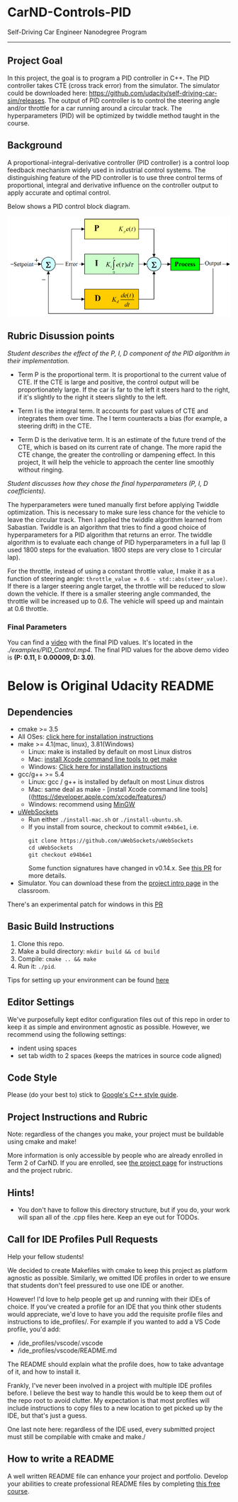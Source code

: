 # CarND-Controls-PID
Self-Driving Car Engineer Nanodegree Program

---

[//]: # (Image References)

[image1]: ./examples/PID_block.png "PID_block"

## Project Goal

In this project, the goal is to program a PID controller in C++. The PID controller takes CTE (cross track error) from the simulator. The simulator could be downloaded here: https://github.com/udacity/self-driving-car-sim/releases. The output of PID controller is to control the steering angle and/or throttle for a car running around a circular track. The hyperparameters (PID) will be optimized by twiddle method taught in the course.

## Background

A proportional-integral-derivative controller (PID controller) is a control loop feedback mechanism widely used in industrial control systems. The distinguishing feature of the PID controller is to use three control terms of proportional, integral and derivative influence on the controller output to apply accurate and optimal control.

Below shows a PID control block diagram.

![alt text][image1]

## Rubric Disussion points

*Student describes the effect of the P, I, D component of the PID algorithm in their implementation.*

* Term P is the proportional term. It is proportional to the current value of CTE. If the CTE is large and positive, the control output will be proportionately large. If the car is far to the left it steers hard to the right, if it's slightly to the right it steers slightly to the left.

* Term I is the integral term. It accounts for past values of CTE and integrates them over time. The I term counteracts a bias (for example, a steering drift) in the CTE.

* Term D is the derivative term. It is an estimate of the future trend of the CTE, which is based on its current rate of change. The more rapid the CTE change, the greater the controlling or dampening effect. In this project, It will help the vehicle to approach the center line smoothly without ringing.       


*Student discusses how they chose the final hyperparameters (P, I, D coefficients).*

The hyperparameters were tuned manually first before applying Twiddle optimization. This is necessary to make sure less chance for the vehicle to leave the circular track. Then I applied the twiddle algorithm learned from Sabastian. Twiddle is an algorithm that tries to find a good choice of hyperparameters for a PID algorithm that returns an error. The twiddle algorithm is to evaluate each change of PID hyperparameters in a full lap (I used 1800 steps for the evaluation. 1800 steps are very close to 1 circular lap).

For the throttle, instead of using a constant throttle value, I make it as a function of steering angle: `throttle_value = 0.6 - std::abs(steer_value)`. If there is a larger steering angle target, the throttle will be reduced to slow down the vehicle. If there is a smaller steering angle commanded, the throttle will be increased up to 0.6. The vehicle will speed up and maintain at 0.6 throttle.    


### Final Parameters

You can find a [video](https://github.com/xpcai2010/CarND-PID-Control-Project/tree/master/examples/PID_Control.mp4) with the final PID values. It's located in the *./examples/PID_Control.mp4*.
The final PID values for the above demo video is **(P: 0.11, I: 0.00009, D: 3.0)**.


# Below is Original Udacity README
## Dependencies

* cmake >= 3.5
 * All OSes: [click here for installation instructions](https://cmake.org/install/)
* make >= 4.1(mac, linux), 3.81(Windows)
  * Linux: make is installed by default on most Linux distros
  * Mac: [install Xcode command line tools to get make](https://developer.apple.com/xcode/features/)
  * Windows: [Click here for installation instructions](http://gnuwin32.sourceforge.net/packages/make.htm)
* gcc/g++ >= 5.4
  * Linux: gcc / g++ is installed by default on most Linux distros
  * Mac: same deal as make - [install Xcode command line tools]((https://developer.apple.com/xcode/features/)
  * Windows: recommend using [MinGW](http://www.mingw.org/)
* [uWebSockets](https://github.com/uWebSockets/uWebSockets)
  * Run either `./install-mac.sh` or `./install-ubuntu.sh`.
  * If you install from source, checkout to commit `e94b6e1`, i.e.
    ```
    git clone https://github.com/uWebSockets/uWebSockets
    cd uWebSockets
    git checkout e94b6e1
    ```
    Some function signatures have changed in v0.14.x. See [this PR](https://github.com/udacity/CarND-MPC-Project/pull/3) for more details.
* Simulator. You can download these from the [project intro page](https://github.com/udacity/self-driving-car-sim/releases) in the classroom.

There's an experimental patch for windows in this [PR](https://github.com/udacity/CarND-PID-Control-Project/pull/3)

## Basic Build Instructions

1. Clone this repo.
2. Make a build directory: `mkdir build && cd build`
3. Compile: `cmake .. && make`
4. Run it: `./pid`.

Tips for setting up your environment can be found [here](https://classroom.udacity.com/nanodegrees/nd013/parts/40f38239-66b6-46ec-ae68-03afd8a601c8/modules/0949fca6-b379-42af-a919-ee50aa304e6a/lessons/f758c44c-5e40-4e01-93b5-1a82aa4e044f/concepts/23d376c7-0195-4276-bdf0-e02f1f3c665d)

## Editor Settings

We've purposefully kept editor configuration files out of this repo in order to
keep it as simple and environment agnostic as possible. However, we recommend
using the following settings:

* indent using spaces
* set tab width to 2 spaces (keeps the matrices in source code aligned)

## Code Style

Please (do your best to) stick to [Google's C++ style guide](https://google.github.io/styleguide/cppguide.html).

## Project Instructions and Rubric

Note: regardless of the changes you make, your project must be buildable using
cmake and make!

More information is only accessible by people who are already enrolled in Term 2
of CarND. If you are enrolled, see [the project page](https://classroom.udacity.com/nanodegrees/nd013/parts/40f38239-66b6-46ec-ae68-03afd8a601c8/modules/f1820894-8322-4bb3-81aa-b26b3c6dcbaf/lessons/e8235395-22dd-4b87-88e0-d108c5e5bbf4/concepts/6a4d8d42-6a04-4aa6-b284-1697c0fd6562)
for instructions and the project rubric.

## Hints!

* You don't have to follow this directory structure, but if you do, your work
  will span all of the .cpp files here. Keep an eye out for TODOs.

## Call for IDE Profiles Pull Requests

Help your fellow students!

We decided to create Makefiles with cmake to keep this project as platform
agnostic as possible. Similarly, we omitted IDE profiles in order to we ensure
that students don't feel pressured to use one IDE or another.

However! I'd love to help people get up and running with their IDEs of choice.
If you've created a profile for an IDE that you think other students would
appreciate, we'd love to have you add the requisite profile files and
instructions to ide_profiles/. For example if you wanted to add a VS Code
profile, you'd add:

* /ide_profiles/vscode/.vscode
* /ide_profiles/vscode/README.md

The README should explain what the profile does, how to take advantage of it,
and how to install it.

Frankly, I've never been involved in a project with multiple IDE profiles
before. I believe the best way to handle this would be to keep them out of the
repo root to avoid clutter. My expectation is that most profiles will include
instructions to copy files to a new location to get picked up by the IDE, but
that's just a guess.

One last note here: regardless of the IDE used, every submitted project must
still be compilable with cmake and make./

## How to write a README
A well written README file can enhance your project and portfolio.  Develop your abilities to create professional README files by completing [this free course](https://www.udacity.com/course/writing-readmes--ud777).
